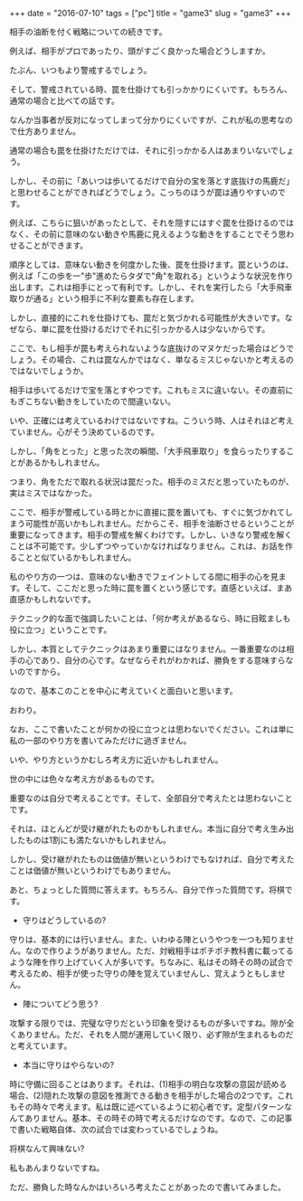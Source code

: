 +++
date = "2016-07-10"
tags =  ["pc"]
title = "game3"
slug = "game3"
+++

相手の油断を付く戦略についての続きです。

例えば、相手がプロであったり、頭がすごく良かった場合どうしますか。

たぶん、いつもより警戒するでしょう。

そして、警戒されている時、罠を仕掛けても引っかかりにくいです。もちろん、通常の場合と比べての話です。

なんか当事者が反対になってしまって分かりにくいですが、これが私の思考なので仕方ありません。

通常の場合も罠を仕掛けただけでは、それに引っかかる人はあまりいないでしょう。

しかし、その前に「あいつは歩いてるだけで自分の宝を落とす底抜けの馬鹿だ」と思わせることができればどうでしょう。こっちのほうが罠は通りやすいのです。

例えば、こちらに狙いがあったとして、それを隠すにはすぐ罠を仕掛けるのではなく、その前に意味のない動きや馬鹿に見えるような動きをすることでそう思わせることができます。

順序としては、意味ない動きを何度かした後、罠を仕掛けます。罠というのは、例えば「この歩を一"歩"進めたらタダで"角"を取れる」というような状況を作り出します。これは相手にとって有利です。しかし、それを実行したら「大手飛車取りが通る」という相手に不利な要素も存在します。

しかし、直接的にこれを仕掛けても、罠だと気づかれる可能性が大きいです。なぜなら、単に罠を仕掛けるだけでそれに引っかかる人は少ないからです。

ここで、もし相手が罠も考えられないような底抜けのマヌケだった場合はどうでしょう。その場合、これは罠なんかではなく、単なるミスじゃないかと考えるのではないでしょうか。

相手は歩いてるだけで宝を落とすやつです。これもミスに違いない。その直前にもぎこちない動きをしていたので間違いない。

いや、正確には考えているわけではないですね。こういう時、人はそれほど考えていません。心がそう決めているのです。

しかし、「角をとった」と思った次の瞬間、「大手飛車取り」を食らったりすることがあるかもしれません。

つまり、角をただで取れる状況は罠だった。相手のミスだと思っていたものが、実はミスではなかった。

ここで、相手が警戒している時とかに直接に罠を置いても、すぐに気づかれてしまう可能性が高いかもしれません。だからこそ、相手を油断させるということが重要になってきます。相手の警戒を解くわけです。しかし、いきなり警戒を解くことは不可能です。少しずつやっていかなければなりません。これは、お話を作ることと似ているかもしれません。

私のやり方の一つは、意味のない動きでフェイントしてる間に相手の心を見ます。そして、ここだと思った時に罠を置くという感じです。直感といえば、まあ直感かもしれないです。

テクニック的な面で強調したいことは、「何か考えがあるなら、時に目眩ましも役に立つ」ということです。

しかし、本質としてテクニックはあまり重要にはなりません。一番重要なのは相手の心であり、自分の心です。なぜならそれがわかれば、勝負をする意味すらないのですから。

なので、基本このことを中心に考えていくと面白いと思います。

おわり。

なお、ここで書いたことが何かの役に立つとは思わないでください。これは単に私の一部のやり方を書いてみただけに過ぎません。

いや、やり方というかむしろ考え方に近いかもしれません。

世の中には色々な考え方があるものです。

重要なのは自分で考えることです。そして、全部自分で考えたとは思わないことです。

それは、ほとんどが受け継がれたものかもしれません。本当に自分で考え生み出したものは1割にも満たないかもしれません。

しかし、受け継がれたものは価値が無いというわけでもなければ、自分で考えたことは価値が無いというわけでもありません。

あと、ちょっとした質問に答えます。もちろん、自分で作った質問です。将棋です。

- 守りはどうしているの?

守りは、基本的には行いません。また、いわゆる陣というやつを一つも知りません。なので作りようがありません。ただ、対戦相手はポチポチ教科書に載ってるような陣を作り上げていく人が多いです。ちなみに、私はその時その時の試合で考えるため、相手が使った守りの陣を覚えていませんし、覚えようともしません。

- 陣についてどう思う?

攻撃する限りでは、完璧な守りだという印象を受けるものが多いですね。隙が全くありません。ただ、それを人間が運用していく限り、必ず隙が生まれるものだと考えています。

- 本当に守りはやらないの?

時に守備に回ることはあります。それは、(1)相手の明白な攻撃の意図が読める場合、(2)隠れた攻撃の意図を推測できる動きを相手がした場合の2つです。これもその時々で考えます。私は既に述べているように初心者です。定型パターンなんてありません。基本、その時その時で考えるだけなのです。なので、この記事で書いた戦略自体、次の試合では変わっているでしょうね。

将棋なんて興味ない?

私もあんまりないですね。

ただ、勝負した時なんかはいろいろ考えたことがあったので書いてみました。
